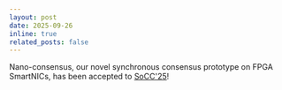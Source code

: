```yaml
---
layout: post
date: 2025-09-26
inline: true
related_posts: false
---
```

Nano-consensus, our novel synchronous consensus prototype on FPGA SmartNICs, has been accepted to [SoCC'25](https://acmsocc.org/2025/index.html)!
